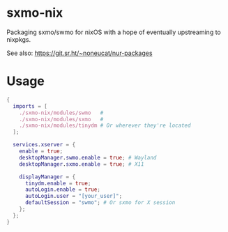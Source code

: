 # sxmo-nix

Packaging sxmo/swmo for nixOS with a hope of eventually upstreaming to nixpkgs.

See also: https://git.sr.ht/~noneucat/nur-packages

# Usage

```nix
{
  imports = [
    ./sxmo-nix/modules/swmo   #
    ./sxmo-nix/modules/sxmo   #
    ./sxmo-nix/modules/tinydm # Or wherever they're located
  ];

  services.xserver = {
    enable = true;
    desktopManager.swmo.enable = true; # Wayland
    desktopManager.sxmo.enable = true; # X11

    displayManager = {
      tinydm.enable = true;
      autoLogin.enable = true;
      autoLogin.user = "[your_user]";
      defaultSession = "swmo"; # Or sxmo for X session
    };
  };
}
```
